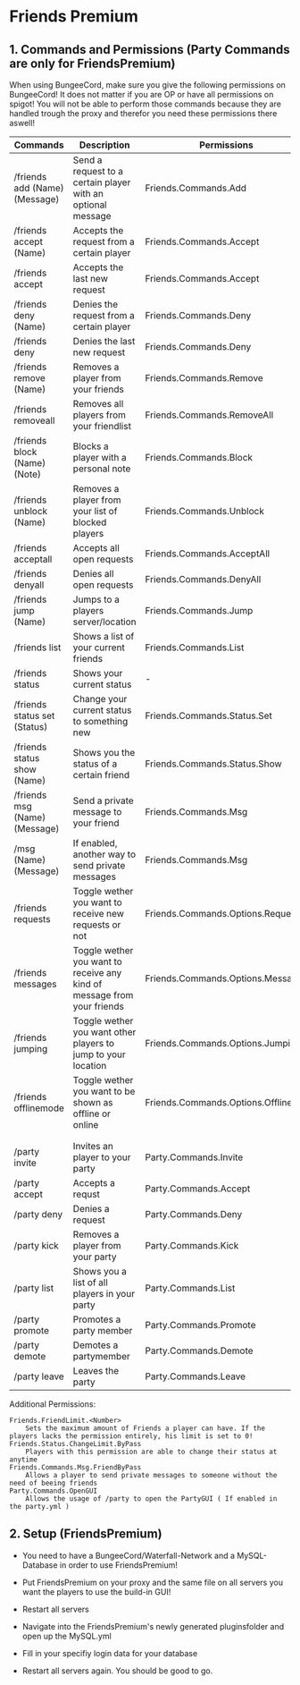 # Friends Premium

## 1. Commands and Permissions (Party Commands are only for FriendsPremium)

When using BungeeCord, make sure you give the following permissions on BungeeCord!
It does not matter if you are OP or have all permissions on spigot! You will not be able to perform those commands because they are handled trough the proxy and therefor you need these permissions there aswell!

| Commands | Description | Permissions |
| --- | --- | --- |
| /friends add (Name) (Message) | Send a request to a certain player with an optional message | Friends.Commands.Add |
| /friends accept (Name) | Accepts the request from a certain player | Friends.Commands.Accept |
| /friends accept | Accepts the last new request | Friends.Commands.Accept |
| /friends deny (Name) | Denies the request from a certain player | Friends.Commands.Deny |
| /friends deny | Denies the last new request | Friends.Commands.Deny |
| /friends remove (Name) | Removes a player from your friends | Friends.Commands.Remove |
| /friends removeall | Removes all players from your friendlist | Friends.Commands.RemoveAll |
| /friends block (Name) (Note) | Blocks a player with a personal note | Friends.Commands.Block |
| /friends unblock (Name) | Removes a player from your list of blocked players | Friends.Commands.Unblock |
| /friends acceptall | Accepts all open requests | Friends.Commands.AcceptAll |
| /friends denyall | Denies all open requests | Friends.Commands.DenyAll |
| /friends jump (Name) | Jumps to a players server/location | Friends.Commands.Jump
| /friends list | Shows a list of your current friends | Friends.Commands.List |
| /friends status | Shows your current status | - |
| /friends status set (Status) | Change your current status to something new | Friends.Commands.Status.Set |
| /friends status show (Name) | Shows you the status of a certain friend | Friends.Commands.Status.Show |
| /friends msg (Name) (Message) | Send a private message to your friend | Friends.Commands.Msg |
| /msg (Name) (Message) | If enabled, another way to send private messages | Friends.Commands.Msg |
| /friends requests | Toggle wether you want to receive new requests or not | Friends.Commands.Options.Requests |
| /friends messages | Toggle wether you want to receive any kind of message from your friends | Friends.Commands.Options.Messages |
| /friends jumping | Toggle wether you want other players to jump to your location | Friends.Commands.Options.Jumping |
| /friends offlinemode | Toggle wether you want to be shown as offline or online | Friends.Commands.Options.Offline |
||||
||||
| /party invite <Name> | Invites an player to your party | Party.Commands.Invite |
| /party accept <Name> | Accepts a requst | Party.Commands.Accept |
| /party deny <Name> | Denies a request | Party.Commands.Deny |
| /party kick <Name> | Removes a player from your party | Party.Commands.Kick |
| /party list | Shows you a list of all players in your party | Party.Commands.List |
| /party promote <Name> | Promotes a party member | Party.Commands.Promote |
| /party demote <Name> | Demotes a partymember | Party.Commands.Demote |
| /party leave | Leaves the party | Party.Commands.Leave |
  
Additional Permissions:

    Friends.FriendLimit.<Number>
        Sets the maximum amount of Friends a player can have. If the players lacks the permission entirely, his limit is set to 0!
    Friends.Status.ChangeLimit.ByPass
        Players with this permission are able to change their status at anytime
    Friends.Commands.Msg.FriendByPass
        Allows a player to send private messages to someone without the need of beeing friends
    Party.Commands.OpenGUI
        Allows the usage of /party to open the PartyGUI ( If enabled in the party.yml )


## 2. Setup (FriendsPremium)

- You need to have a BungeeCord/Waterfall-Network and a MySQL-Database in order to use FriendsPremium!

- Put FriendsPremium on your proxy and the same file on all servers you want the players to use the build-in GUI!
- Restart all servers
- Navigate into the FriendsPremium's newly generated pluginsfolder and open up the MySQL.yml
- Fill in your specifiy login data for your database
- Restart all servers again. You should be good to go.


